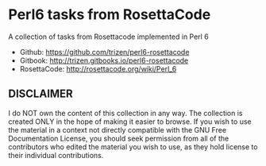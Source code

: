 Perl6 tasks from RosettaCode
=======

A collection of tasks from Rosettacode implemented in Perl 6

* Github: https://github.com/trizen/perl6-rosettacode
* Gitbook: http://trizen.gitbooks.io/perl6-rosettacode
* RosettaCode: http://rosettacode.org/wiki/Perl_6

## DISCLAIMER

I do NOT own the content of this collection in any way. The collection is created ONLY in the hope of making it easier to browse. If you wish to use the material in a context not directly compatible with the GNU Free Documentation License, you should seek permission from all of the contributors who edited the material you wish to use, as they hold license to their individual contributions.
